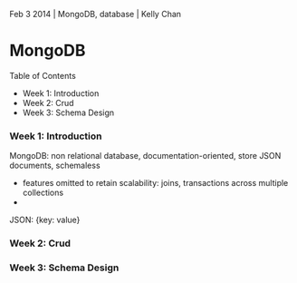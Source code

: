 Feb 3 2014 | MongoDB, database | Kelly Chan
# MongoDB

Table of Contents
- Week 1: Introduction
- Week 2: Crud
- Week 3: Schema Design

### Week 1: Introduction

MongoDB: non relational database, documentation-oriented, store JSON documents, schemaless  
- features omitted to retain scalability: joins, transactions across multiple collections  
- 
JSON: {key: value}

### Week 2: Crud
### Week 3: Schema Design
